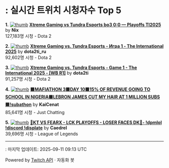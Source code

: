 # : 실시간 트위치 시청자수 Top 5

**1.** [![thumb](https://static-cdn.jtvnw.net/previews-ttv/live_user_nix-320x180.jpg)](https://twitch.tv/Nix)
**[Xtreme Gaming vs Tundra Esports bo3 0:0 — Playoffs TI2025](https://twitch.tv/Nix)** by **Nix**<br>127,183명 시청  - Dota 2

**2.** [![thumb](https://static-cdn.jtvnw.net/previews-ttv/live_user_dota2ti_ru-320x180.jpg)](https://twitch.tv/dota2ti_ru)
**[Xtreme Gaming vs. Tundra Esports - Игра 1 - The International 2025](https://twitch.tv/dota2ti_ru)** by **dota2ti_ru**<br>92,602명 시청  - Dota 2

**3.** [![thumb](https://static-cdn.jtvnw.net/previews-ttv/live_user_dota2ti-320x180.jpg)](https://twitch.tv/dota2ti)
**[Xtreme Gaming vs. Tundra Esports - Game 1 - The International 2025 - [WB R1]](https://twitch.tv/dota2ti)** by **dota2ti**<br>91,257명 시청  - Dota 2

**4.** [![thumb](https://static-cdn.jtvnw.net/previews-ttv/live_user_kaicenat-320x180.jpg)](https://twitch.tv/KaiCenat)
**[🟦MAFIATHON 3🟦DAY 10🟦15% OF REVENUE GOING TO SCHOOL IN NIGERIA🟦LEBRON JAMES CUT MY HAIR AT 1 MILLION SUBS🟦!subathon](https://twitch.tv/KaiCenat)** by **KaiCenat**<br>85,641명 시청  - Just Chatting

**5.** [![thumb](https://static-cdn.jtvnw.net/previews-ttv/live_user_caedrel-320x180.jpg)](https://twitch.tv/Caedrel)
**[🔴KT VS FEARX - LCK PLAYOFFS - LOSER FACES DK🔴-  !dpmlol !discord !displate](https://twitch.tv/Caedrel)** by **Caedrel**<br>39,696명 시청  - League of Legends


---
: 마지막 업데이트: 2025-09-11 09:13 UTC

Powered by [Twitch API](https://dev.twitch.tv/docs/api/reference) · 자동화 봇
